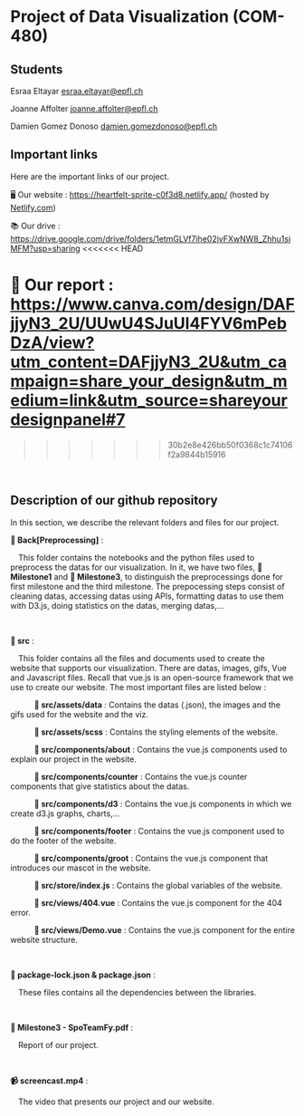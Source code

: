 # Project of Data Visualization (COM-480)

## Students

Esraa Eltayar esraa.eltayar@epfl.ch

Joanne Affolter joanne.affolter@epfl.ch

Damien Gomez Donoso damien.gomezdonoso@epfl.ch

## Important links
Here are the important links of our project.

🖥️ Our website : https://heartfelt-sprite-c0f3d8.netlify.app/ (hosted by [Netlify.com](https://www.netlify.com/)) 

📚 Our drive   : https://drive.google.com/drive/folders/1etmGLVf7ihe02jvFXwNW8_Zhhu1sjMFM?usp=sharing
<<<<<<< HEAD

📖 Our report : https://www.canva.com/design/DAFjjyN3_2U/UUwU4SJuUl4FYV6mPebDzA/view?utm_content=DAFjjyN3_2U&utm_campaign=share_your_design&utm_medium=link&utm_source=shareyourdesignpanel#7
=======
>>>>>>> 30b2e8e426bb50f0368c1c74106f2a9844b15916
<br>


## Description of our github repository

In this section, we describe the relevant folders and files for our project.
<br>

**📁 Back[Preprocessing]** : 

&emsp;This folder contains the notebooks and the python files used to preprocess the datas for our visualization. In it, we have two files, **📁 Milestone1** and **📁 Milestone3**, to distinguish the preprocessings done for first milestone and the third milestone. The prepocessing steps consist of cleaning datas, accessing datas using APIs, formatting datas to use them with D3.js, doing statistics on the datas, merging datas,... 

<br>

**📁 src** : 

&emsp;This folder contains all the files and documents used to create the website that supports our visualization. There are datas, images, gifs, Vue and Javascript files. Recall that vue.js is an open-source framework that we use to create our website. The most important files are listed below :

&emsp;&emsp;&emsp;**📁 src/assets/data** : Contains the datas (.json), the images and the gifs used for the website and the viz.

&emsp;&emsp;&emsp;**📁 src/assets/scss** : Contains the styling elements of the website.

&emsp;&emsp;&emsp;**📁 src/components/about** : Contains the vue.js components used to explain our project in the website.

&emsp;&emsp;&emsp;**📁 src/components/counter** : Contains the vue.js counter components that give statistics about the datas.

&emsp;&emsp;&emsp;**📁 src/components/d3** : Contains the vue.js components in which we create d3.js graphs, charts,...

&emsp;&emsp;&emsp;**📁 src/components/footer** : Contains the vue.js component used to do the footer of the website.

&emsp;&emsp;&emsp;**📁 src/components/groot** : Contains the vue.js component that introduces our mascot in the website.

&emsp;&emsp;&emsp;**📁 src/store/index.js** : Contains the global variables of the website.

&emsp;&emsp;&emsp;**📁 src/views/404.vue** : Contains the vue.js component for the 404 error.

&emsp;&emsp;&emsp;**📁 src/views/Demo.vue** : Contains the vue.js component for the entire website structure.

<br>

**📘 package-lock.json & package.json** :

&emsp;These files contains all the dependencies between the libraries.

<br>

**📙 Milestone3 - SpoTeamFy.pdf** :

&emsp;Report of our project.
  
<br>

**📹 screencast.mp4** :

&emsp;The video that presents our project and our website.


